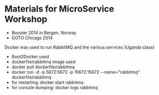 # Materials for MicroService Workshop

- Booster 2014 in Bergen, Norway
- GOTO Chicago 2014


Docker was used to run RabbitMQ and the various services (Uganda class)

- Boot2Docker used
- dockerfile/rabbitmq image used
 - docker pull dockerfile/rabbitmq
 - docker run -d -p 5672:5672 -p 15672:15672 --name="rabbitmq" dockerfile/rabbitmq
 - for restarting: docker start rabbitmq
 - for console dumping: docker logs rabbitmq
